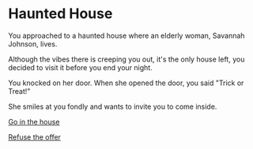 # Haunted House 
You approached to a haunted house where an elderly woman, Savannah Johnson, lives.

Although the vibes there is creeping you out, it's the only house left, you decided to visit it before you end your night. 

You knocked on her door. When she opened the door, you said "Trick or Treat!"  

She smiles at you fondly and wants to invite you to come inside.  

[Go in the house](go-in.md) 

[Refuse the offer](refuse.md)